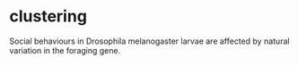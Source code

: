 # clustering
Social behaviours in Drosophila melanogaster larvae are affected by natural variation in the foraging gene.
